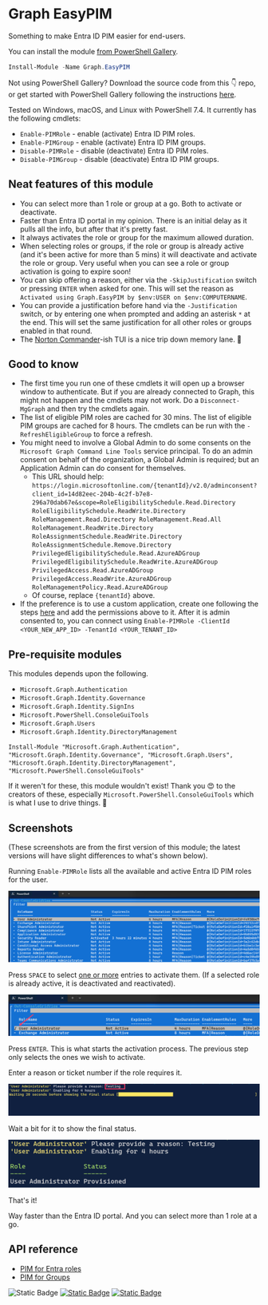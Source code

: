 # Graph EasyPIM
Something to make Entra ID PIM easier for end-users. 

You can install the module [from PowerShell Gallery](https://www.powershellgallery.com/packages/Graph.EasyPIM/). 

```powershell
Install-Module -Name Graph.EasyPIM
```

Not using PowerShell Gallery? Download the source code from this 👇 repo, or get started with PowerShell Gallery following the instructions [here](https://learn.microsoft.com/en-gb/powershell/gallery/getting-started?view=powershellget-3.x).

Tested on Windows, macOS, and Linux with PowerShell 7.4. It currently has the following cmdlets:

- `Enable-PIMRole` - enable (activate) Entra ID PIM roles.
- `Enable-PIMGroup` - enable (activate) Entra ID PIM groups.
- `Disable-PIMRole` - disable (deactivate) Entra ID PIM roles.
- `Disable-PIMGroup` - disable (deactivate) Entra ID PIM groups.

## Neat features of this module
- You can select more than 1 role or group at a go. Both to activate or deactivate. 
- Faster than Entra ID portal in my opinion. There is an initial delay as it pulls all the info, but after that it's pretty fast. 
- It always activates the role or group for the maximum allowed duration. 
- When selecting roles or groups, if the role or group is already active (and it's been active for more than 5 mins) it will deactivate and activate the role or group. Very useful when you can see a role or group activation is going to expire soon!
- You can skip offering a reason, either via the `-SkipJustification` switch or pressing `ENTER` when asked for one. This will set the reason as `Activated using Graph.EasyPIM by $env:USER on $env:COMPUTERNAME`. 
- You can provide a justification before hand via the `-Justification` switch, or by entering one when prompted and adding an asterisk `*` at the end. This will set the same justification for all other roles or groups enabled in that round. 
- The [Norton Commander](https://en.wikipedia.org/wiki/Norton_Commander)-ish TUI is a nice trip down memory lane. 🙂

## Good to know
- The first time you run one of these cmdlets it will open up a browser window to authenticate. But if you are already connected to Graph, this might not happen and the cmdlets may not work. Do a `Disconnect-MgGraph` and then try the cmdlets again. 
- The list of eligible PIM roles are cached for 30 mins. The list of eligible PIM groups are cached for 8 hours. The cmdlets can be run with the `-RefreshEligibleGroup` to force a refresh. 
- You might need to involve a Global Admin to do some consents on the `Microsoft Graph Command Line Tools` service principal. To do an admin consent on behalf of the organization, a Global Admin is required; but an Application Admin can do consent for themselves. 
    - This URL should help: `https://login.microsoftonline.com/{tenantId}/v2.0/adminconsent?client_id=14d82eec-204b-4c2f-b7e8-296a70dab67e&scope=RoleEligibilitySchedule.Read.Directory RoleEligibilitySchedule.ReadWrite.Directory RoleManagement.Read.Directory RoleManagement.Read.All RoleManagement.ReadWrite.Directory RoleAssignmentSchedule.ReadWrite.Directory RoleAssignmentSchedule.Remove.Directory PrivilegedEligibilitySchedule.Read.AzureADGroup PrivilegedEligibilitySchedule.ReadWrite.AzureADGroup PrivilegedAccess.Read.AzureADGroup PrivilegedAccess.ReadWrite.AzureADGroup RoleManagementPolicy.Read.AzureADGroup`
    - Of course, replace `{tenantId}` above.
- If the preference is to use a custom application, create one following the steps [here](https://learn.microsoft.com/en-us/powershell/microsoftgraph/authentication-commands?view=graph-powershell-1.0#use-delegated-access-with-a-custom-application-for-microsoft-graph-powershell) and add the permissions above to it. After it is admin consented to, you can connect using `Enable-PIMRole -ClientId <YOUR_NEW_APP_ID> -TenantId <YOUR_TENANT_ID>`

## Pre-requisite modules
This modules depends upon the following. 

- `Microsoft.Graph.Authentication`
- `Microsoft.Graph.Identity.Governance`
- `Microsoft.Graph.Identity.SignIns`
- `Microsoft.PowerShell.ConsoleGuiTools`
- `Microsoft.Graph.Users`
- `Microsoft.Graph.Identity.DirectoryManagement`

```
Install-Module "Microsoft.Graph.Authentication", "Microsoft.Graph.Identity.Governance", "Microsoft.Graph.Users", "Microsoft.Graph.Identity.DirectoryManagement", "Microsoft.PowerShell.ConsoleGuiTools"
```

If it weren't for these, this module wouldn't exist! Thank you 😍 to the creators of these, especially `Microsoft.PowerShell.ConsoleGuiTools` which is what I use to drive things. 🙏

## Screenshots
(These screenshots are from the first version of this module; the latest versions will have slight differences to what's shown below).

Running `Enable-PIMRole` lists all the available and active Entra ID PIM roles for the user.

![image-20241006172734455](assets/image-20241006172734455.png)

Press `SPACE` to select <u>one or more</u> entries to activate them. (If a selected role is already active, it is deactivated and reactivated).

![image-20241006172840346](assets/image-20241006172840346.png)

Press `ENTER`. This is what starts the activation process. The previous step only selects the ones we wish to activate.

Enter a reason or ticket number if the role requires it. 

![image-20241006173010679](assets/image-20241006173010679.png)

Wait a bit for it to show the final status. 

![image-20241006173033656](assets/image-20241006173033656.png)

That's it! 

Way faster than the Entra ID portal. And you can select more than 1 role at a go. 

## API reference
- [PIM for Entra roles](https://learn.microsoft.com/en-us/graph/api/resources/privilegedidentitymanagementv3-overview?view=graph-rest-1.0) 
- [PIM for Groups](https://learn.microsoft.com/en-us/graph/api/resources/privilegedidentitymanagement-for-groups-api-overview?view=graph-rest-1.0)

![Static Badge](https://img.shields.io/badge/mentioned%20in-x) [![Static Badge](https://img.shields.io/badge/65-x?label=entra%20news&link=https%3A%2F%2Fentra.news%2Fp%2Fentra-id-news-65-this-week-in-microsoft%3Fopen%3Dfalse%23%25C2%25A7learn)](https://entra.news/p/entra-id-news-65-this-week-in-microsoft?open=false#%C2%A7learn) [![Static Badge](https://img.shields.io/badge/66-x?label=entra%20news&link=https%3A%2F%2Fentra.news%2Fp%2Fentra-news-66-this-week-in-microsoft%3Fopen%3Dfalse%23%25C2%25A7from-the-community)](https://entra.news/p/entra-news-66-this-week-in-microsoft?open=false#%C2%A7from-the-community)
